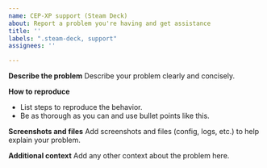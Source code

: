 ```yaml
---
name: CEP-XP support (Steam Deck)
about: Report a problem you're having and get assistance
title: ''
labels: ".steam-deck, support"
assignees: ''

---
```


**Describe the problem**
Describe your problem clearly and concisely.

**How to reproduce**
* List steps to reproduce the behavior.
* Be as thorough as you can and use bullet points like this.

**Screenshots and files**
Add screenshots and files (config, logs, etc.) to help explain your problem.

**Additional context**
Add any other context about the problem here.
